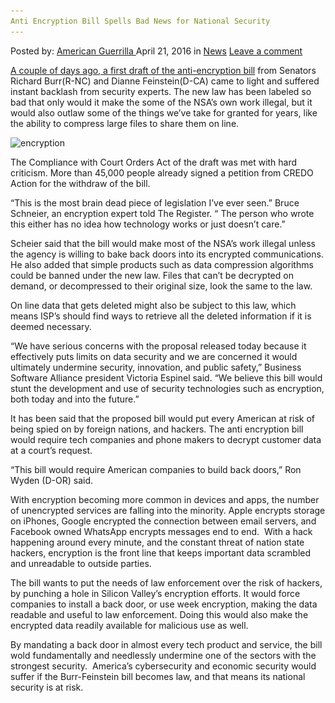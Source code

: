 ```yaml
---
Anti Encryption Bill Spells Bad News for National Security
---
```

<article class="post-listing post-13824 post type-post status-publish format-standard hentry category-news tag-anti tag-bill tag-encryption tag-national tag-news tag-security tag-spells">
    <div class="post-inner">
        <span>Posted by: <a href="https://www.deepdotweb.com/author/americanguerrilla/" title="">American Guerrilla </a></span>
    <span>April 21, 2016</span>
    <span>in <a href="https://www.deepdotweb.com/category/news/" rel="category tag">News</a></span>
    <span><a href="https://www.deepdotweb.com/2016/04/21/anti-encryption-bill-spells-bad-news-for-national-security/#respond">Leave a comment</a></span>
    </p>
    <div class="clear"></div>
    <div class="entry">
    <p><a href="http://bgr.com/2016/04/15/burr-feinstein-anti-encryption-law/">A couple of days ago, a first draft of the anti-encryption bill</a> from Senators Richard Burr(R-NC) and Dianne Feinstein(D-CA) came to light and suffered instant backlash from security experts. The new law has been labeled so bad that only would it make the some of the NSA&#8217;s own work illegal, but it would also outlaw some of the things we&#8217;ve take for granted for years, like the ability to compress large files to share them on line.</p>
    <p><img class="aligncenter size-full wp-image-13827" src="/imgs/2016/04/encryption-1.jpg" alt="encryption" width="640" height="360" srcset="/imgs/2016/04/encryption-1.jpg 640w, /imgs/2016/04/encryption-1-300x169.jpg 300w" sizes="(max-width: 640px) 100vw, 640px" /></p>
    <p>The Compliance with Court Orders Act of the draft was met with hard criticism. More than 45,000 people already signed a petition from CREDO Action for the withdraw of the bill.</p>
    <p>“This is the most brain dead piece of legislation I&#8217;ve ever seen.” Bruce Schneier, an encryption expert told The Register. “ The person who wrote this either has no idea how technology works or just doesn&#8217;t care.”</p>
    <p>Scheier said that the bill would make most of the NSA&#8217;s work illegal unless the agency is willing to bake back doors into its encrypted communications. He also added that simple products such as data compression algorithms could be banned under the new law. Files that can&#8217;t be decrypted on demand, or decompressed to their original size, look the same to the law.</p>
    <p>On line data that gets deleted might also be subject to this law, which means ISP&#8217;s should find ways to retrieve all the deleted information if it is deemed necessary.</p>
    <p>“We have serious concerns with the proposal released today because it effectively puts limits on data security and we are concerned it would ultimately undermine security, innovation, and public safety,” Business Software Alliance president Victoria Espinel said. “We believe this bill would stunt the development and use of security technologies such as encryption, both today and into the future.”</p>
    <p>It has been said that the proposed bill would put every American at risk of being spied on by foreign nations, and hackers. The anti encryption bill would require tech companies and phone makers to decrypt customer data at a court&#8217;s request.</p>
    <p>“This bill would require American companies to build back doors,” Ron Wyden (D-OR) said.</p>
    <p>With encryption becoming more common in devices and apps, the number of unencrypted services are falling into the minority. Apple encrypts storage on iPhones, Google encrypted the connection between email servers, and Facebook owned WhatsApp encrypts messages end to end.  With a hack happening around every minute, and the constant threat of nation state hackers, encryption is the front line that keeps important data scrambled and unreadable to outside parties.</p>
    <p>The bill wants to put the needs of law enforcement over the risk of hackers, by punching a hole in Silicon Valley&#8217;s encryption efforts. It would force companies to install a back door, or use week encryption, making the data readable and useful to law enforcement. Doing this would also make the encrypted data readily available for malicious use as well.</p>
    <p>By mandating a back door in almost every tech product and service, the bill wold fundamentally and needlessly undermine one of the sectors with the strongest security.  America&#8217;s cybersecurity and economic security would suffer if the Burr-Feinstein bill becomes law, and that means its national security is at risk.</p>
    </div>
    <span style="display:none"><a href="https://www.deepdotweb.com/tag/anti/" rel="tag">anti</a> <a href="https://www.deepdotweb.com/tag/bad/" rel="tag">bad</a> <a href="https://www.deepdotweb.com/tag/bill/" rel="tag">bill</a> <a href="https://www.deepdotweb.com/tag/encryption/" rel="tag">encryption</a> <a href="https://www.deepdotweb.com/tag/national/" rel="tag">national</a> <a href="https://www.deepdotweb.com/tag/news/" rel="tag">news</a>  <a href="https://www.deepdotweb.com/tag/spells/" rel="tag">spells</a></span> <span style="display:none" class="updated">2016-04-21</span>
    <div style="display:none" class="vcard author" itemprop="author" itemscope itemtype="http://schema.org/Person"><strong class="fn" itemprop="name"><a href="https://www.deepdotweb.com/author/americanguerrilla/" title="Posts by American Guerrilla" rel="author">American Guerrilla</a></strong></div>
    </div>
</article>

